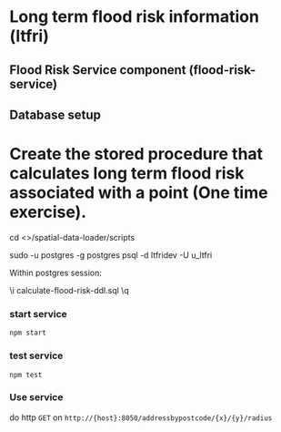 # Long term flood risk information (ltfri)

## Flood Risk Service component (flood-risk-service)

## Database setup

# Create the stored procedure that calculates long term flood risk associated with a point (One time exercise).
cd <<local repository directory>>/spatial-data-loader/scripts

sudo -u postgres -g postgres psql -d ltfridev -U u_ltfri

Within postgres session:

\i calculate-flood-risk-ddl.sql
\q

### start service

`npm start`

### test service

`npm test`

### Use service

do http `GET` on `http://{host}:8050/addressbypostcode/{x}/{y}/radius`
